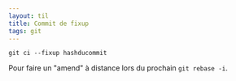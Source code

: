 ```yaml
---
layout: til
title: Commit de fixup
tags: git
---
```


```
git ci --fixup hashducommit
```

Pour faire un "amend" à distance lors du prochain `git rebase -i`.

